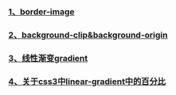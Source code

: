 ### [1、border-image](https://www.cnblogs.com/panshijie205/p/6851759.html)

### [2、background-clip&background-origin](http://www.jb51.net/css/142401.html)

### [3、线性渐变gradient](https://www.cnblogs.com/tianma3798/p/6084608.html)

### [4、关于css3中linear-gradient中的百分比](https://www.jianshu.com/p/bf862535dd30)
